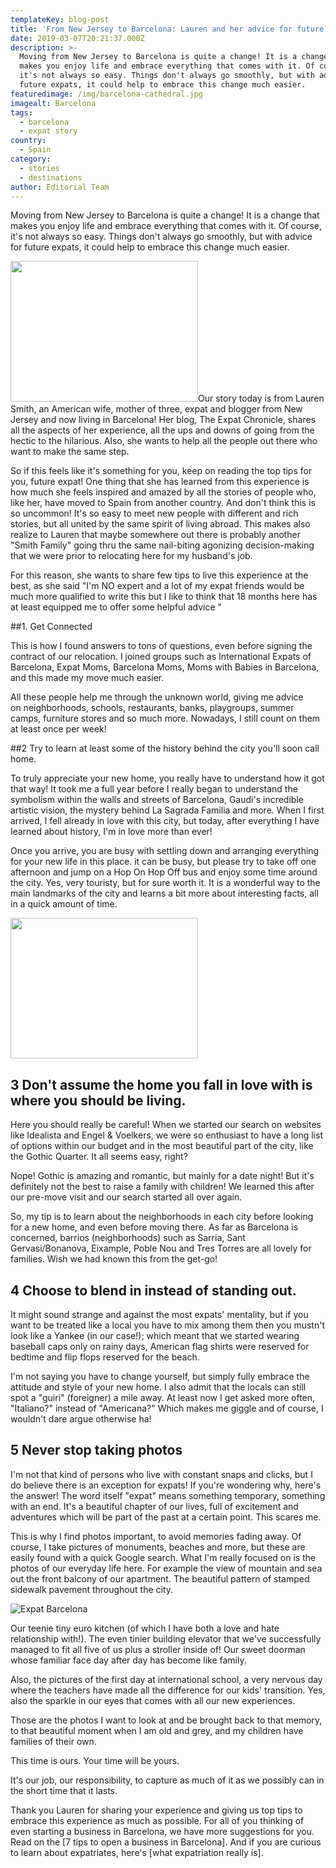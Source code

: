 ```yaml
---
templateKey: blog-post
title: 'From New Jersey to Barcelona: Lauren and her advice for future expats'
date: 2019-03-07T20:21:37.000Z
description: >-
  Moving from New Jersey to Barcelona is quite a change! It is a change that
  makes you enjoy life and embrace everything that comes with it. Of course,
  it's not always so easy. Things don't always go smoothly, but with advice for
  future expats, it could help to embrace this change much easier.
featuredimage: /img/barcelona-cathedral.jpg
imagealt: Barcelona
tags:
  - barcelona
  - expat story
country:
  - Spain
category:
  - stories
  - destinations
author: Editorial Team
---
```


Moving from New Jersey to Barcelona is quite a change! It is a change that makes you enjoy life and embrace everything that comes with it. Of course, it's not always so easy. Things don't always go smoothly, but with advice for future expats, it could help to embrace this change much easier.

<img src="/img/uploads/2019/03/Barcelona-Cathedral-300x225.jpg" alt="" width="300" height="225" srcset="/img/uploads/2019/03/Barcelona-Cathedral-300x225.jpg 300w, /img/uploads/2019/03/Barcelona-Cathedral-768x576.jpg 768w, /img/uploads/2019/03/Barcelona-Cathedral-1024x768.jpg 1024w, /img/uploads/2019/03/Barcelona-Cathedral-1150x863.jpg 1150w, /img/uploads/2019/03/Barcelona-Cathedral.jpg 1200w" sizes="(max-width: 300px) 100vw, 300px" />Our story today is from Lauren Smith, an American wife, mother of three, expat and blogger from New Jersey and now living in Barcelona! Her blog, The Expat Chronicle, shares all the aspects of her experience, all the ups and downs of going from the hectic to the hilarious. Also, she wants to help all the people out there who want to make the same step.

So if this feels like it's something for you, keep on reading the top tips for you, future expat! One thing that she has learned from this experience is how much she feels inspired and amazed by all the stories of people who, like her, have moved to Spain from another country. And don't think this is so uncommon! It's so easy to meet new people with different and rich stories, but all united by the same spirit of living abroad. This makes also realize to Lauren that maybe somewhere out there is probably another "Smith Family" going thru the same nail-biting agonizing decision-making that we were prior to relocating here for my husband's job.

For this reason, she wants to share few tips to live this experience at the best, as she said "I'm NO expert and a lot of my expat friends would be much more qualified to write this but I like to think that 18 months here has at least equipped me to offer some helpful advice "

##1. Get Connected

This is how I found answers to tons of questions, even before signing the contract of our relocation. I joined groups such as International Expats of Barcelona, Expat Moms, Barcelona Moms, Moms with Babies in Barcelona, and this made my move much easier.

All these people help me through the unknown world, giving me advice on neighborhoods, schools, restaurants, banks, playgroups, summer camps, furniture stores and so much more. Nowadays, I still count on them at least once per week!

##2 Try to learn at least some of the history behind the city you'll soon call home.

To truly appreciate your new home, you really have to understand how it got that way! It took me a full year before I really began to understand the symbolism within the walls and streets of Barcelona, Gaudi's incredible artistic vision, the mystery behind La Sagrada Familia and more. When I first arrived, I fell already in love with this city, but today, after everything I have learned about history, I'm in love more than ever!

Once you arrive, you are busy with settling down and arranging everything for your new life in this place. it can be busy, but please try to take off one afternoon and jump on a Hop On Hop Off bus and enjoy some time around the city. Yes, very touristy, but for sure worth it. It is a wonderful way to the main landmarks of the city and learns a bit more about interesting facts, all in a quick amount of time.

<img  src="/img/uploads/2019/03/Barcelona-Sunset-300x225.jpg" alt="" width="300" height="225" srcset="/img/uploads/2019/03/Barcelona-Sunset-300x225.jpg 300w, /img/uploads/2019/03/Barcelona-Sunset.jpg 480w" sizes="(max-width: 300px) 100vw, 300px" />

## 3 Don't assume the home you fall in love with is where you should be living.

Here you should really be careful! When we started our search on websites like Idealista and Engel & Voelkers, we were so enthusiast to have a long list of options within our budget and in the most beautiful part of the city, like the Gothic Quarter. It all seems easy, right?

Nope! Gothic is amazing and romantic, but mainly for a date night! But it's definitely not the best to raise a family with children! We learned this after our pre-move visit and our search started all over again.

So, my tip is to learn about the neighborhoods in each city before looking for a new home, and even before moving there. As far as Barcelona is concerned, barrios (neighborhoods) such as Sarria, Sant Gervasi/Bonanova, Eixample, Poble Nou and Tres Torres are all lovely for families. Wish we had known this from the get-go!

## 4 Choose to blend in instead of standing out.

It might sound strange and against the most expats' mentality, but if you want to be treated like a local you have to mix among them then you mustn't look like a Yankee (in our case!); which meant that we started wearing baseball caps only on rainy days, American flag shirts were reserved for bedtime and flip flops reserved for the beach.

I'm not saying you have to change yourself, but simply fully embrace the attitude and style of your new home. I also admit that the locals can still spot a "guiri" (foreigner) a mile away. At least now I get asked more often, "Italiano?" instead of "Americana?" Which makes me giggle and of course, I wouldn't dare argue otherwise ha!

## 5 Never stop taking photos

I'm not that kind of persons who live with constant snaps and clicks, but I do believe there is an exception for expats! If you're wondering why, here's the answer! The word itself "expat" means something temporary, something with an end. It's a beautiful chapter of our lives, full of excitement and adventures which will be part of the past at a certain point. This scares me.

This is why I find photos important, to avoid memories fading away. Of course, I take pictures of monuments, beaches and more, but these are easily found with a quick Google search. What I'm really focused on is the photos of our everyday life here. For example the view of mountain and sea out the front balcony of our apartment. The beautiful pattern of stamped sidewalk pavement throughout the city.

![Expat Barcelona](/img/uploads/2019/02/Barcelona.png)

Our teenie tiny euro kitchen (of which I have both a love and hate relationship with!). The even tinier building elevator that we've successfully managed to fit all five of us plus a stroller inside of! Our sweet doorman whose familiar face day after day has become like family.

Also, the pictures of the first day at international school, a very nervous day where the teachers have made all the difference for our kids' transition. Yes, also the sparkle in our eyes that comes with all our new experiences.

Those are the photos I want to look at and be brought back to that memory, to that beautiful moment when I am old and grey, and my children have families of their own.

This time is ours. Your time will be yours.

It's our job, our responsibility, to capture as much of it as we possibly can in the short time that it lasts.

Thank you Lauren for sharing your experience and giving us top tips to embrace this experience as much as possible. For all of you thinking of even starting a business in Barcelona, we have more suggestions for you. Read on the [7 tips to open a business in Barcelona]. And if you are curious to learn about expatriates, here's [what expatriation really is].
